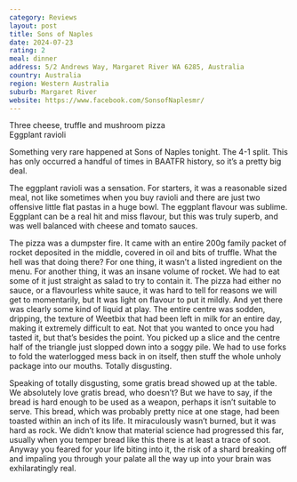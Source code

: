```yaml
---
category: Reviews
layout: post
title: Sons of Naples
date: 2024-07-23
rating: 2
meal: dinner
address: 5/2 Andrews Way, Margaret River WA 6285, Australia
country: Australia
region: Western Australia
suburb: Margaret River
website: https://www.facebook.com/SonsofNaplesmr/
---
```

Three cheese, truffle and mushroom pizza  
Eggplant ravioli  

Something very rare happened at Sons of Naples tonight. The 4-1 split. This has only occurred a handful of times in BAATFR history, so it’s a pretty big deal. 

The eggplant ravioli was a sensation. For starters, it was a reasonable sized meal, not like sometimes when you buy ravioli and there are just two offensive little flat pastas in a huge bowl. The eggplant flavour was sublime. Eggplant can be a real hit and miss flavour, but this was truly superb, and was well balanced with cheese and tomato sauces. 

The pizza was a dumpster fire. It came with an entire 200g family packet of rocket deposited in the middle, covered in oil and bits of truffle. What the hell was that doing there? For one thing, it wasn’t a listed ingredient on the menu. For another thing, it was an insane volume of rocket. We had to eat some of it just straight as salad to try to contain it. The pizza had either no sauce, or a flavourless white sauce, it was hard to tell for reasons we will get to momentarily, but It was light on flavour to put it mildly. And yet there was clearly some kind of liquid at play. The entire centre was sodden, dripping, the texture of Weetbix that had been left in milk for an entire day, making it extremely difficult to eat. Not that you wanted to once you had tasted it, but that’s besides the point. You picked up a slice and the centre half of the triangle just slopped down into a soggy pile. We had to use forks to fold the waterlogged mess back in on itself, then stuff the whole unholy package into our mouths. Totally disgusting. 

Speaking of totally disgusting, some gratis bread showed up at the table. We absolutely love gratis bread, who doesn’t? But we have to say, if the bread is hard enough to be used as a weapon, perhaps it isn’t suitable to serve. This bread, which was probably pretty nice at one stage, had been toasted within an inch of its life. It miraculously wasn’t burned, but it was hard as rock. We didn’t know that material science had progressed this far, usually when you temper bread like this there is at least a trace of soot. Anyway you feared for your life biting into it, the risk of a shard breaking off and impaling you through your palate all the way up into your brain was exhilaratingly real. 
